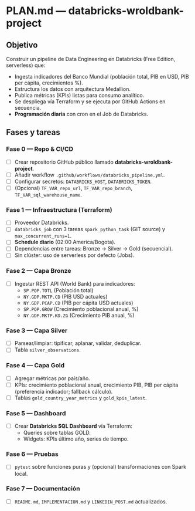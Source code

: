 # PLAN.md — databricks-wroldbank-project

## Objetivo
Construir un pipeline de Data Engineering en Databricks (Free Edition, serverless) que:
- Ingesta indicadores del Banco Mundial (población total, PIB en USD, PIB per cápita, crecimientos %).
- Estructura los datos con arquitectura Medallion.
- Publica métricas (KPIs) listas para consumo analítico.
- Se despliega vía Terraform y se ejecuta por GitHub Actions en secuencia.
- **Programación diaria** con cron en el Job de Databricks.

## Fases y tareas

### Fase 0 — Repo & CI/CD
- [ ] Crear repositorio GitHub público llamado **databricks-wroldbank-project**.
- [ ] Añadir workflow `.github/workflows/databricks_pipeline.yml`.
- [ ] Configurar secretos: `DATABRICKS_HOST`, `DATABRICKS_TOKEN`.
- [ ] (Opcional) `TF_VAR_repo_url`, `TF_VAR_repo_branch`, `TF_VAR_sql_warehouse_name`.

### Fase 1 — Infraestructura (Terraform)
- [ ] Proveedor Databricks.
- [ ] `databricks_job` con 3 tareas `spark_python_task` (GIT source) y `max_concurrent_runs=1`.
- [ ] **Schedule diario** (02:00 America/Bogota).
- [ ] Dependencias entre tareas: Bronze → Silver → Gold (secuencial).
- [ ] Sin clúster: uso de serverless por defecto (Jobs).

### Fase 2 — Capa Bronze
- [ ] Ingestar REST API (World Bank) para indicadores:
  - `SP.POP.TOTL` (Población total)
  - `NY.GDP.MKTP.CD` (PIB USD actuales)
  - `NY.GDP.PCAP.CD` (PIB per cápita USD actuales)
  - `SP.POP.GROW` (Crecimiento poblacional anual, %)
  - `NY.GDP.MKTP.KD.ZG` (Crecimiento PIB anual, %)

### Fase 3 — Capa Silver
- [ ] Parsear/limpiar: tipificar, aplanar, validar, deduplicar.
- [ ] Tabla `silver_observations`.

### Fase 4 — Capa Gold
- [ ] Agregar métricas por país/año.
- [ ] KPIs: crecimiento poblacional anual, crecimiento PIB, PIB per cápita (preferencia indicador; fallback cálculo).
- [ ] Tablas `gold_country_year_metrics` y `gold_kpis_latest`.

### Fase 5 — Dashboard
- [ ] Crear **Databricks SQL Dashboard** vía Terraform:
  - Queries sobre tablas GOLD.
  - Widgets: KPIs último año, series de tiempo.

### Fase 6 — Pruebas
- [ ] `pytest` sobre funciones puras y (opcional) transformaciones con Spark local.

### Fase 7 — Documentación
- [ ] `README.md`, `IMPLEMENTACION.md` y `LINKEDIN_POST.md` actualizados.
